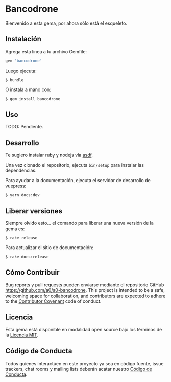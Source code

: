 # Bancodrone

Bienvenido a esta gema, por ahora sólo está el esqueleto.


## Instalación

Agrega esta línea a tu archivo Gemfile:

```ruby
gem 'bancodrone'
```

Luego ejecuta:

    $ bundle

O instala a mano con:

    $ gem install bancodrone


## Uso

TODO: Pendiente.


## Desarrollo

Te sugiero instalar ruby y nodejs vía [asdf](https://asdf-vm.com).

Una vez clonado el repositorio, ejecuta `bin/setup` para instalar las dependencias.

Para ayudar a la documentación, ejecuta el servidor de desarrollo de vuepress:

    $ yarn docs:dev


## Liberar versiones

Siempre olvido esto… el comando para liberar una nueva versión de la gema es:

    $ rake release

Para actualizar el sitio de documentación:

    $ rake docs:release


## Cómo Contribuir

Bug reports y pull requests pueden enviarse mediante el repositorio GitHub https://github.com/a0/a0-bancodrone. This project is intended to be a safe, welcoming space for collaboration, and contributors are expected to adhere to the [Contributor Covenant](http://contributor-covenant.org) code of conduct.


## Licencia

Esta gema está disponible en modalidad open source bajo los términos de la [Licencia MIT](https://opensource.org/licenses/MIT).


## Código de Conducta

Todos quienes interactúen en este proyecto ya sea en código fuente, issue trackers, chat rooms y mailing lists deberán acatar nuestro [Código de Conducta](https://github.com/a0/a0-bancodrone/blob/master/CODE_OF_CONDUCT.md).
